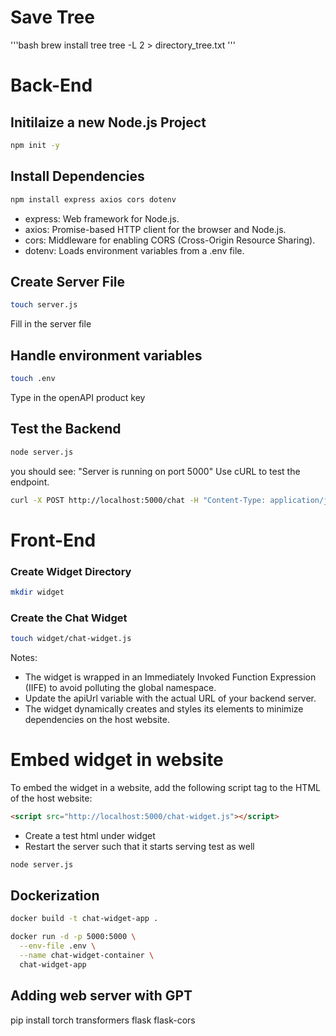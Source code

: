# Save Tree
'''bash
brew install tree
tree -L 2 > directory_tree.txt
'''

# Back-End
## Initilaize a new Node.js Project
```bash
npm init -y
```
## Install Dependencies
```bash
npm install express axios cors dotenv
```
- express: Web framework for Node.js.
- axios: Promise-based HTTP client for the browser and Node.js.
- cors: Middleware for enabling CORS (Cross-Origin Resource Sharing).
- dotenv: Loads environment variables from a .env file.
## Create Server File
```bash
touch server.js
```
Fill in the server file

## Handle environment variables
```bash
touch .env
```
Type in the openAPI product key

## Test the Backend 
```bash
node server.js
```
you should see: "Server is running on port 5000"
Use cURL to test the endpoint.
```bash
curl -X POST http://localhost:5000/chat -H "Content-Type: application/json" -d '{"message": "Hello"}'
```
# Front-End
### Create Widget Directory
```bash
mkdir widget
```
### Create the Chat Widget
```bash
touch widget/chat-widget.js
```
Notes:

- The widget is wrapped in an Immediately Invoked Function Expression (IIFE) to avoid polluting the global namespace.
- Update the apiUrl variable with the actual URL of your backend server.
- The widget dynamically creates and styles its elements to minimize dependencies on the host website.


# Embed widget in website 
To embed the widget in a website, add the following script tag to the HTML of the host website:
```html
<script src="http://localhost:5000/chat-widget.js"></script>
```
- Create a test html under widget 
- Restart the server such that it starts serving test as well
```bash
node server.js
```

## Dockerization
```bash
docker build -t chat-widget-app .
```
```bash
docker run -d -p 5000:5000 \
  --env-file .env \
  --name chat-widget-container \
  chat-widget-app

```


## Adding web server with GPT
pip install torch transformers flask flask-cors
